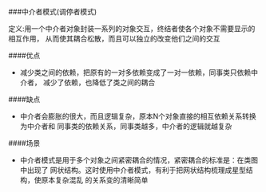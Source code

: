 ###中介者模式(调停者模式)

定义:用一个中介者对象封装一系列的对象交互，终结者使各个对象不需要显示的相互作用，
从而使其耦合松散，而且可以独立的改变他们之间的交互

####优点
- 减少类之间的依赖，把原有的一对多依赖变成了一对一依赖，同事类只依赖中介者，
  减少了依赖，也降低了类之间的耦合
  
####缺点
- 中介者会膨胀的很大，而且逻辑复杂，原本N个对象直接的相互依赖关系转换为中介者和
  同事类的依赖关系，同事类越多，中介者的逻辑就越复杂
  
####场景
- 中介者模式是用于多个对象之间紧密耦合的情况，紧密耦合的标准是：在类图中出现了
  网状结构。这时使用中介者模式，有利于把网状结构梳理成星型结构，使原本复杂混乱
  的关系变的清晰简单